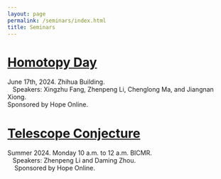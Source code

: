 ```yaml
---
layout: page       
permalink: /seminars/index.html 
title: Seminars 
---
```


# [Homotopy Day](https://zhenpeng-li.github.io/mypaper/syllabus_homotopyday.pdf)<br>
June 17th, 2024. Zhihua Building.<br>  
Speakers: Xingzhu Fang, Zhenpeng Li, Chenglong Ma, and Jiangnan Xiong.<br>
Sponsored by Hope Online.<br>

# [Telescope Conjecture](https://zhenpeng-li.github.io/mypaper/syllabus_telescope.pdf)<br>
Summer 2024. Monday 10 a.m. to 12 a.m. BICMR.<br>  
Speakers: Zhenpeng Li and Daming Zhou.<br>   
Sponsored by Hope Online.<br>
